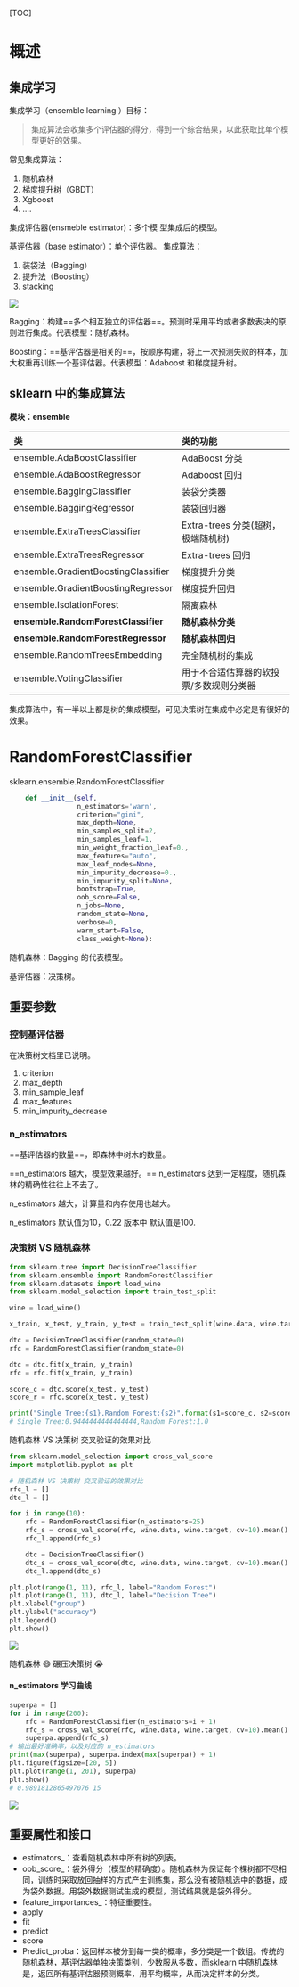 [TOC]

# 概述

## 集成学习

集成学习（ensemble learning ）目标：

> 集成算法会收集多个评估器的得分，得到一个综合结果，以此获取比单个模型更好的效果。

常见集成算法：

1. 随机森林
2. 梯度提升树（GBDT）
3. Xgboost
4. ....



集成评估器(ensmeble estimator)：多个模 型集成后的模型。

基评估器（base estimator）：单个评估器。
集成算法：

1. 装袋法（Bagging）
2. 提升法（Boosting）
3. stacking

![](images/20191019134131.jpg)

Bagging：构建==多个相互独立的评估器==。预测时采用平均或者多数表决的原则进行集成。代表模型：随机森林。

Boosting：==基评估器是相关的==，按顺序构建，将上一次预测失败的样本，加大权重再训练一个基评估器。代表模型：Adaboost 和梯度提升树。

## sklearn 中的集成算法

**模块：ensemble**

| 类                                  | 类的功能                                |
| :---------------------------------- | :-------------------------------------- |
| ensemble.AdaBoostClassifier         | AdaBoost 分类                           |
| ensemble.AdaBoostRegressor          | Adaboost 回归                           |
| ensemble.BaggingClassifier          | 装袋分类器                              |
| ensemble.BaggingRegressor           | 装袋回归器                              |
| ensemble.ExtraTreesClassifier       | Extra-trees 分类(超树，极端随机树)      |
| ensemble.ExtraTreesRegressor        | Extra-trees 回归                        |
| ensemble.GradientBoostingClassifier | 梯度提升分类                            |
| ensemble.GradientBoostingRegressor  | 梯度提升回归                            |
| ensemble.IsolationForest            | 隔离森林                                |
| **ensemble.RandomForestClassifier** | **随机森林分类**                        |
| **ensemble.RandomForestRegressor**  | **随机森林回归**                        |
| ensemble.RandomTreesEmbedding       | 完全随机树的集成                        |
| ensemble.VotingClassifier           | 用于不合适估算器的软投票/多数规则分类器 |

集成算法中，有一半以上都是树的集成模型，可见决策树在集成中必定是有很好的效果。



# RandomForestClassifier

sklearn.ensemble.RandomForestClassifier 

```python
    def __init__(self,
                 n_estimators='warn',
                 criterion="gini",
                 max_depth=None,
                 min_samples_split=2,
                 min_samples_leaf=1,
                 min_weight_fraction_leaf=0.,
                 max_features="auto",
                 max_leaf_nodes=None,
                 min_impurity_decrease=0.,
                 min_impurity_split=None,
                 bootstrap=True,
                 oob_score=False,
                 n_jobs=None,
                 random_state=None,
                 verbose=0,
                 warm_start=False,
                 class_weight=None):
```

随机森林：Bagging 的代表模型。

基评估器：决策树。

## 重要参数

### 控制基评估器

在决策树文档里已说明。

1. criterion
2. max_depth
3. min_sample_leaf
4. max_features
5. min_impurity_decrease

### n_estimators

==基评估器的数量==，即森林中树木的数量。

==n_estimators 越大，模型效果越好。== n_estimators 达到一定程度，随机森林的精确性往往上不去了。

n_estimators 越大，计算量和内存使用也越大。

n_estimators 默认值为10，0.22 版本中 默认值是100.



### 决策树 VS 随机森林

```python
from sklearn.tree import DecisionTreeClassifier
from sklearn.ensemble import RandomForestClassifier
from sklearn.datasets import load_wine
from sklearn.model_selection import train_test_split

wine = load_wine()

x_train, x_test, y_train, y_test = train_test_split(wine.data, wine.target, test_size=0.3)

dtc = DecisionTreeClassifier(random_state=0)
rfc = RandomForestClassifier(random_state=0)

dtc = dtc.fit(x_train, y_train)
rfc = rfc.fit(x_train, y_train)

score_c = dtc.score(x_test, y_test)
score_r = rfc.score(x_test, y_test)

print("Single Tree:{s1},Random Forest:{s2}".format(s1=score_c, s2=score_r))
# Single Tree:0.9444444444444444,Random Forest:1.0
```



随机森林 VS 决策树 交叉验证的效果对比

```python
from sklearn.model_selection import cross_val_score
import matplotlib.pyplot as plt

# 随机森林 VS 决策树 交叉验证的效果对比
rfc_l = []
dtc_l = []

for i in range(10):
    rfc = RandomForestClassifier(n_estimators=25)
    rfc_s = cross_val_score(rfc, wine.data, wine.target, cv=10).mean()
    rfc_l.append(rfc_s)

    dtc = DecisionTreeClassifier()
    dtc_s = cross_val_score(dtc, wine.data, wine.target, cv=10).mean()
    dtc_l.append(dtc_s)

plt.plot(range(1, 11), rfc_l, label="Random Forest")
plt.plot(range(1, 11), dtc_l, label="Decision Tree")
plt.xlabel("group")
plt.ylabel("accuracy")
plt.legend()
plt.show()
```

![](images/20191019143537.jpg)

随机森林 :smile: 碾压决策树 :sob:

#### n_estimators 学习曲线

```python
superpa = []
for i in range(200):
    rfc = RandomForestClassifier(n_estimators=i + 1)
    rfc_s = cross_val_score(rfc, wine.data, wine.target, cv=10).mean()
    superpa.append(rfc_s)
# 输出最好准确率，以及对应的 n_estimators
print(max(superpa), superpa.index(max(superpa)) + 1)
plt.figure(figsize=[20, 5])
plt.plot(range(1, 201), superpa)
plt.show()
# 0.9891812865497076 15
```

![](images/20191019162743.jpg)

## 重要属性和接口

- estimators_：查看随机森林中所有树的列表。
- oob_score_：袋外得分（模型的精确度）。随机森林为保证每个棵树都不尽相同，训练时采取放回抽样的方式产生训练集，那么没有被随机选中的数据，成为袋外数据。用袋外数据测试生成的模型，测试结果就是袋外得分。
- feature_importances_：特征重要性。
- apply
- fit
- predict
- score
- Predict_proba：返回样本被分到每一类的概率，多分类是一个数组。传统的随机森林，基评估器单独决策类别，少数服从多数，而sklearn 中随机森林是，返回所有基评估器预测概率，用平均概率，从而决定样本的分类。